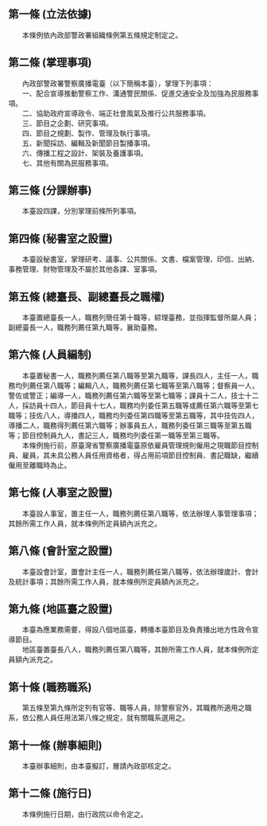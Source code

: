 第一條 (立法依據)
-----------------
　　本條例依內政部警政署組織條例第五條規定制定之。  


第二條 (掌理事項)
-----------------
　　內政部警政署警察廣播電臺（以下簡稱本臺），掌理下列事項：  
　　一、配合宣導推動警察工作、溝通警民關係、促進交通安全及加強為民服務事項。  
　　二、協助政府宣導政令、端正社會風氣及推行公共服務事項。  
　　三、節目之企劃、研究事項。  
　　四、節目之規劃、製作、管理及執行事項。  
　　五、新聞採訪、編輯及新聞節目製播事項。  
　　六、傳播工程之設計、架裝及養護事項。  
　　七、其他有關為民服務事項。  


第三條 (分課辦事)
-----------------
　　本臺設四課，分別掌理前條所列事項。  


第四條 (秘書室之設置)
---------------------
　　本臺設秘書室，掌理研考、議事、公共關係、文書、檔案管理、印信、出納、事務管理、財物管理及不屬於其他各課、室事項。  


第五條 (總臺長、副總臺長之職權)
-------------------------------
　　本臺置總臺長一人，職務列簡任第十職等，綜理臺務，並指揮監督所屬人員；副總臺長一人，職務列薦任第九職等，襄助臺務。  


第六條 (人員編制)
-----------------
　　本臺置秘書一人，職務列薦任第八職等至第九職等，課長四人，主任一人，職務均列薦任第八職等；編輯八人，職務列薦任第七職等至第八職等；督察員一人，警佐或警正；編導一人，職務列薦任第六職等至第七職等；課員十二人，技士十二人，採訪員十四人，節目員十七人，職務均列委任第五職等或薦任第六職等至第七職等；技佐八人，導播四人，職務均列委任第四職等至第五職等，其中技佐四人，導播二人，職務得列薦任第六職等；辦事員五人，職務列委任第三職等至第五職等；節目控制員九人，書記三人，職務均列委任第一職等至第三職等。  
　　本條例施行前，原臺灣省警察廣播電臺原依雇員管理規則僱用之現職節目控制員、雇員，其未具公務人員任用資格者，得占用前項節目控制員、書記職缺，繼續僱用至離職時為止。  


第七條 (人事室之設置)
---------------------
　　本臺設人事室，置主任一人，職務列薦任第八職等，依法辦理人事管理事項；其餘所需工作人員，就本條例所定員額內派充之。  


第八條 (會計室之設置)
---------------------
　　本臺設會計室，置會計主任一人，職務列薦任第八職等，依法辦理歲計、會計及統計事項；其餘所需工作人員，就本條例所定員額內派充之。  


第九條 (地區臺之設置)
---------------------
　　本臺為應業務需要，得設八個地區臺，轉播本臺節目及負責播出地方性政令宣導節目。  
　　地區臺置臺長八人，職務列薦任第八職等，其餘所需工作人員，就本條例所定員額內派充之。  


第十條 (職務職系)
-----------------
　　第五條至第九條所定列有官等、職等人員，除警察官外，其職務所適用之職系，依公務人員任用法第八條之規定，就有關職系選用之。  


第十一條 (辦事細則)
-------------------
　　本臺辦事細則，由本臺擬訂，層請內政部核定之。  


第十二條 (施行日)
-----------------
　　本條例施行日期，由行政院以命令定之。